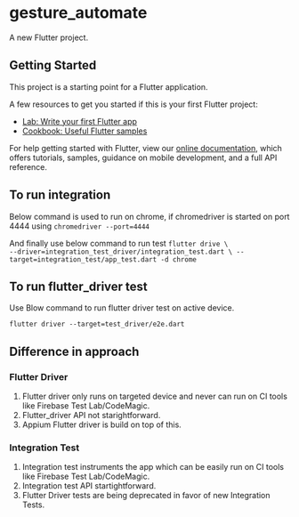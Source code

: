 # gesture_automate

A new Flutter project.

## Getting Started

This project is a starting point for a Flutter application.

A few resources to get you started if this is your first Flutter project:

- [Lab: Write your first Flutter app](https://flutter.dev/docs/get-started/codelab)
- [Cookbook: Useful Flutter samples](https://flutter.dev/docs/cookbook)

For help getting started with Flutter, view our
[online documentation](https://flutter.dev/docs), which offers tutorials,
samples, guidance on mobile development, and a full API reference.

## To run integration

Below command is used to run on chrome, if chromedriver is started on port 4444 using ```chromedriver --port=4444``` 
 
And finally use below command to run test ```flutter drive \                                           
  --driver=integration_test_driver/integration_test.dart \
  --target=integration_test/app_test.dart -d chrome```

## To run flutter_driver test

Use Blow command to run flutter driver test on active device.

```flutter driver --target=test_driver/e2e.dart ```

## Difference in approach

### Flutter Driver
1. Flutter driver only runs on targeted device and never can run on CI tools like Firebase Test Lab/CodeMagic.
2. Flutter_driver API not starightforward.
3. Appium Flutter driver is build on top of this.

### Integration Test
1. Integration test instruments the app which can be easily run on CI tools like Firebase Test Lab/CodeMagic.
2. Integration test API startightforward.
3. Flutter Driver tests are being deprecated in favor of new Integration Tests.
